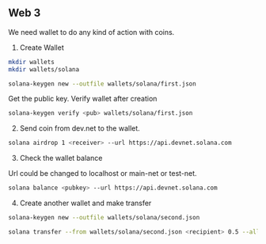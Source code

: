 ## Web 3

We need wallet to do any kind of action with coins.

1. Create Wallet

```bash
mkdir wallets
mkdir wallets/solana

solana-keygen new --outfile wallets/solana/first.json
```

Get the public key. Verify wallet after creation

```bash
solana-keygen verify <pub> wallets/solana/first.json
```


2. Send coin from dev.net to the wallet.

```bash
solana airdrop 1 <receiver> --url https://api.devnet.solana.com
```

3. Check the wallet balance

Url could be changed to localhost or main-net or test-net.

```bash
solana balance <pubkey> --url https://api.devnet.solana.com
```

4. Create another wallet and make transfer

```bash
solana-keygen new --outfile wallets/solana/second.json

solana transfer --from wallets/solana/second.json <recipient> 0.5 --allow-unfunded-recipient --url https://api.devnet.solana.com --fee-payer wallets/solana/second.json
```
